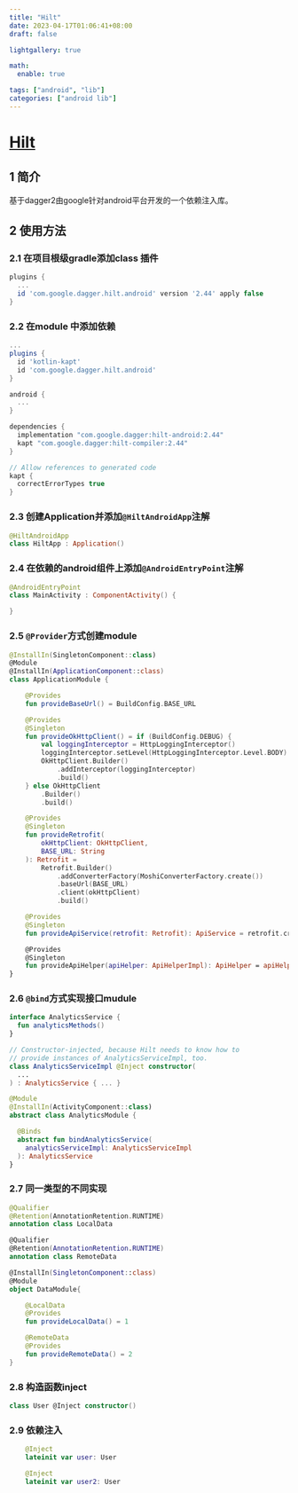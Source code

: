```yaml
---
title: "Hilt"
date: 2023-04-17T01:06:41+08:00
draft: false

lightgallery: true

math:
  enable: true

tags: ["android", "lib"]
categories: ["android lib"]
---
```


# [Hilt](https://developer.android.google.cn/training/dependency-injection/hilt-android)

## 1 简介
基于dagger2由google针对android平台开发的一个依赖注入库。

## 2 使用方法
### 2.1 在项目根级gradle添加class 插件
```groovy
plugins {
  ...
  id 'com.google.dagger.hilt.android' version '2.44' apply false
}
```
### 2.2 在module 中添加依赖
```groovy
...
plugins {
  id 'kotlin-kapt'
  id 'com.google.dagger.hilt.android'
}

android {
  ...
}

dependencies {
  implementation "com.google.dagger:hilt-android:2.44"
  kapt "com.google.dagger:hilt-compiler:2.44"
}

// Allow references to generated code
kapt {
  correctErrorTypes true
}
```

### 2.3 创建Application并添加`@HiltAndroidApp`注解
```kotlin
@HiltAndroidApp
class HiltApp : Application()
```

### 2.4 在依赖的android组件上添加`@AndroidEntryPoint`注解
```kotlin
@AndroidEntryPoint
class MainActivity : ComponentActivity() {

}
```

### 2.5 `@Provider`方式创建module
```kotlin
@InstallIn(SingletonComponent::class)
@Module
@InstallIn(ApplicationComponent::class)
class ApplicationModule {

    @Provides
    fun provideBaseUrl() = BuildConfig.BASE_URL

    @Provides
    @Singleton
    fun provideOkHttpClient() = if (BuildConfig.DEBUG) {
        val loggingInterceptor = HttpLoggingInterceptor()
        loggingInterceptor.setLevel(HttpLoggingInterceptor.Level.BODY)
        OkHttpClient.Builder()
            .addInterceptor(loggingInterceptor)
            .build()
    } else OkHttpClient
        .Builder()
        .build()

    @Provides
    @Singleton
    fun provideRetrofit(
        okHttpClient: OkHttpClient,
        BASE_URL: String
    ): Retrofit =
        Retrofit.Builder()
            .addConverterFactory(MoshiConverterFactory.create())
            .baseUrl(BASE_URL)
            .client(okHttpClient)
            .build()

    @Provides
    @Singleton
    fun provideApiService(retrofit: Retrofit): ApiService = retrofit.create(ApiService::class.java)

    @Provides
    @Singleton
    fun provideApiHelper(apiHelper: ApiHelperImpl): ApiHelper = apiHelper
}
```

### 2.6 `@bind`方式实现接口mudule
```kotlin
interface AnalyticsService {
  fun analyticsMethods()
}

// Constructor-injected, because Hilt needs to know how to
// provide instances of AnalyticsServiceImpl, too.
class AnalyticsServiceImpl @Inject constructor(
  ...
) : AnalyticsService { ... }

@Module
@InstallIn(ActivityComponent::class)
abstract class AnalyticsModule {

  @Binds
  abstract fun bindAnalyticsService(
    analyticsServiceImpl: AnalyticsServiceImpl
  ): AnalyticsService
}
```

### 2.7 同一类型的不同实现
```kotlin
@Qualifier
@Retention(AnnotationRetention.RUNTIME)
annotation class LocalData

@Qualifier
@Retention(AnnotationRetention.RUNTIME)
annotation class RemoteData

@InstallIn(SingletonComponent::class)
@Module
object DataModule{

    @LocalData
    @Provides
    fun provideLocalData() = 1

    @RemoteData
    @Provides
    fun provideRemoteData() = 2
}
```

### 2.8 构造函数inject
```kotlin
class User @Inject constructor()
```

### 2.9 依赖注入
```kotlin
    @Inject
    lateinit var user: User

    @Inject
    lateinit var user2: User
```